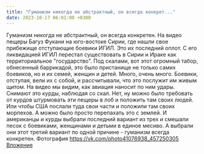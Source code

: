 ```yaml
---
title: "Гуманизм никогда не абстрактный, он всегда конкрет..."
date: 2023-10-17 06:01:00 +0300
---
```


Гуманизм никогда не абстрактный, он всегда конкретен.
На видео пещеры Багуз Фукани на юго-востоке Сирии, где нашли свое прибежище отступающие боевики ИГИЛ. Это их последний оплот. С его ликвидацией ИГИЛ перестал существовать в Сирии и Ираке как территориальное "государство". Под скалами, вот этот огромный табор, обнесенный баррикадой, это было пристанище не только самих боевиков, но и их семей, женщин и детей. Много, очень много. Боевики, отступая, вели их с собой, и рассчитывали, что это послужит им живым щитом.
На видео мы видим, как авиация наносит по ним удары. Снимают это курды, наблюдая со скал. Нет, ну можно было требовать от курдов штурмовать эти пещеры в лоб и положить там своих людей. Или чтобы США послали туда свои части и положили там своих морпехов. А можно было просто перепахать это с землей.
И американцы и курды выбрали последний вариант из трех и смешали песок с боевиками, женщинами и детьми в единое месиво. А выбрали они этот третий вариант по одной причине - гуманизм всегда конкретен.
Фотография
<a class="vk-attach" href="https://vk.com/photo41076938_457250305">https://vk.com/photo41076938_457250305</a>
<a class="vk-attach" href="https://vk.com/photo41076938_457250305">Вложение</a>
